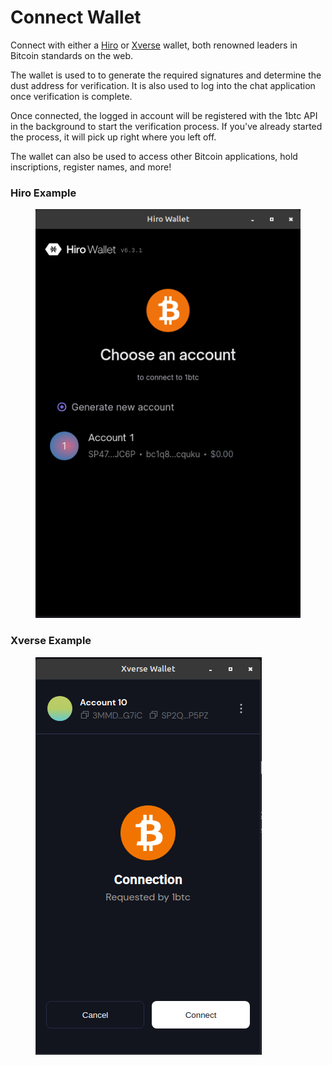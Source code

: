 # Connect Wallet

Connect with either a [Hiro](https://wallet.hiro.so/wallet/install-web) or [Xverse](https://www.xverse.app/) wallet, both renowned leaders in Bitcoin standards on the web.

The wallet is used to to generate the required signatures and determine the dust address for verification. It is also used to log into the chat application once verification is complete.

Once connected, the logged in account will be registered with the 1btc API in the background to start the verification process. If you've already started the process, it will pick up right where you left off.

The wallet can also be used to access other Bitcoin applications, hold inscriptions, register names, and more!

### Hiro Example

<figure><img src="../.gitbook/assets/image (4).png" alt=""><figcaption></figcaption></figure>

### Xverse Example

<figure><img src="../.gitbook/assets/image (1).png" alt=""><figcaption></figcaption></figure>

